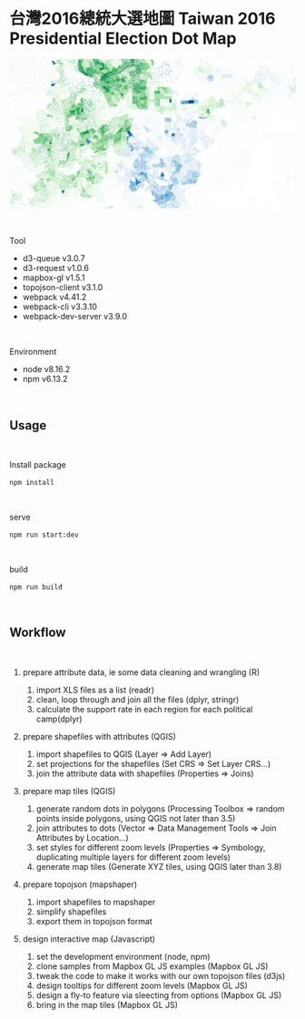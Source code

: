 # 台灣2016總統大選地圖 Taiwan 2016 Presidential Election Dot Map

![Taiwan 2016 Presidential Election Dot Map](docs/image/thumbnail.png)

<br>

Tool  
- d3-queue v3.0.7
- d3-request v1.0.6
- mapbox-gl v1.5.1
- topojson-client v3.1.0
- webpack v4.41.2
- webpack-cli v3.3.10
- webpack-dev-server v3.9.0

<br>

Environment
- node v8.16.2
- npm v6.13.2

<br>

## Usage

<br>

Install package

```
npm install
```

<br>

serve

```
npm run start:dev
```

<br>

build

```
npm run build
```

<br>

## Workflow

<br>

1. prepare attribute data, ie some data cleaning and wrangling (R)
    1. import XLS files as a list (readr)
    2. clean, loop through and join all the files (dplyr, stringr)
    3. calculate the support rate in each region for each political camp(dplyr)

2. prepare shapefiles with attributes (QGIS)
    1. import shapefiles to QGIS (Layer => Add Layer)
    2. set projections for the shapefiles (Set CRS => Set Layer CRS...)
    3. join the attribute data with shapefiles (Properties => Joins)

3. prepare map tiles (QGIS)
    1. generate random dots in polygons (Processing Toolbox => random points inside polygons, using QGIS not later than 3.5)
    2. join attributes to dots (Vector => Data Management Tools => Join Attributes by Location...)
    3. set styles for different zoom levels (Properties => Symbology, duplicating multiple layers for different zoom levels)
    4. generate map tiles (Generate XYZ tiles, using QGIS later than 3.8)

4. prepare topojson (mapshaper)
    1. import shapefiles to mapshaper 
    2. simplify shapefiles
    3. export them in topojson format

5. design interactive map (Javascript)
    1. set the development environment (node, npm)
    2. clone samples from Mapbox GL JS examples (Mapbox GL JS)
    3. tweak the code to make it works with our own topojson files (d3js)
    4. design tooltips for different zoom levels (Mapbox GL JS)
    5. design a fly-to feature via sleecting from options (Mapbox GL JS)
    6. bring in the map tiles (Mapbox GL JS)

<br>
<br>
